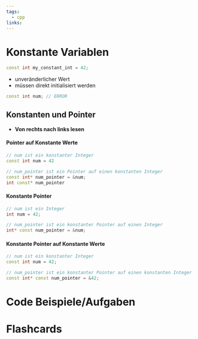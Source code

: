 ```yaml
---
tags:
  - cpp
links:
---
```

# Konstante Variablen
```cpp
const int my_constant_int = 42;
```
- unveränderlicher Wert
- müssen direkt initialisiert werden
```cpp
const int num; // ERROR
```
## Konstanten und Pointer
- **Von rechts nach links lesen**
#### Pointer auf Konstante Werte
```cpp
// num ist ein konstanter Integer
const int num = 42

// num_pointer ist ein Pointer auf einen konstanten Integer
const int* num_pointer = &num;
int const* num_pointer
```
#### Konstante Pointer
```cpp
// num ist ein Integer
int num = 42;

// num_pointer ist ein konstanter Pointer auf einen Integer
int* const num_pointer = &num;
```
#### Konstante Pointer auf Konstante Werte
```cpp
// num ist ein konstanter Integer
const int num = 42;

// num_pointer ist ein konstanter Pointer auf einen konstanten Integer
const int* const num_pointer = &42;
```


# Code Beispiele/Aufgaben
[]()

# Flashcards
